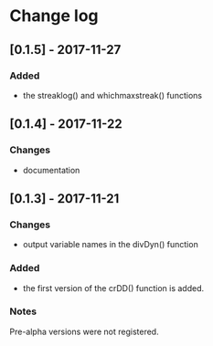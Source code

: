 # Change log
## [0.1.5] - 2017-11-27
### Added
- the streaklog() and whichmaxstreak() functions

## [0.1.4] - 2017-11-22
### Changes
- documentation


## [0.1.3] - 2017-11-21
### Changes
- output variable names in the divDyn() function

### Added
- the first version of the crDD() function is added.

### Notes
Pre-alpha versions were not registered.